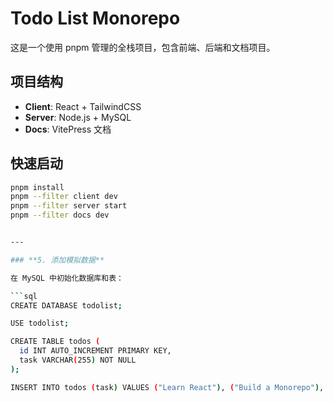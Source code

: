 # Todo List Monorepo

这是一个使用 pnpm 管理的全栈项目，包含前端、后端和文档项目。

## 项目结构

- **Client**: React + TailwindCSS
- **Server**: Node.js + MySQL
- **Docs**: VitePress 文档

## 快速启动

````bash
pnpm install
pnpm --filter client dev
pnpm --filter server start
pnpm --filter docs dev


---

### **5. 添加模拟数据**

在 MySQL 中初始化数据库和表：

```sql
CREATE DATABASE todolist;

USE todolist;

CREATE TABLE todos (
  id INT AUTO_INCREMENT PRIMARY KEY,
  task VARCHAR(255) NOT NULL
);

INSERT INTO todos (task) VALUES ("Learn React"), ("Build a Monorepo"), ("Write Documentation");
````
